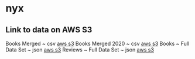 # nyx

## Link to data on AWS S3

Books Merged ~ csv [aws s3](https://project-nyx.s3.amazonaws.com/BooksMerged.csv)
Books Merged 2020 ~ csv [aws s3](https://project-nyx.s3.amazonaws.com/BooksMerged2000.csv)
Books ~ Full Data Set ~ json [aws s3](https://project-nyx.s3.amazonaws.com/goodreads_books.json)
Reviews ~ Full Data Set ~ json [aws s3](https://project-nyx.s3.amazonaws.com/goodreads_reviews_dedup.json)
